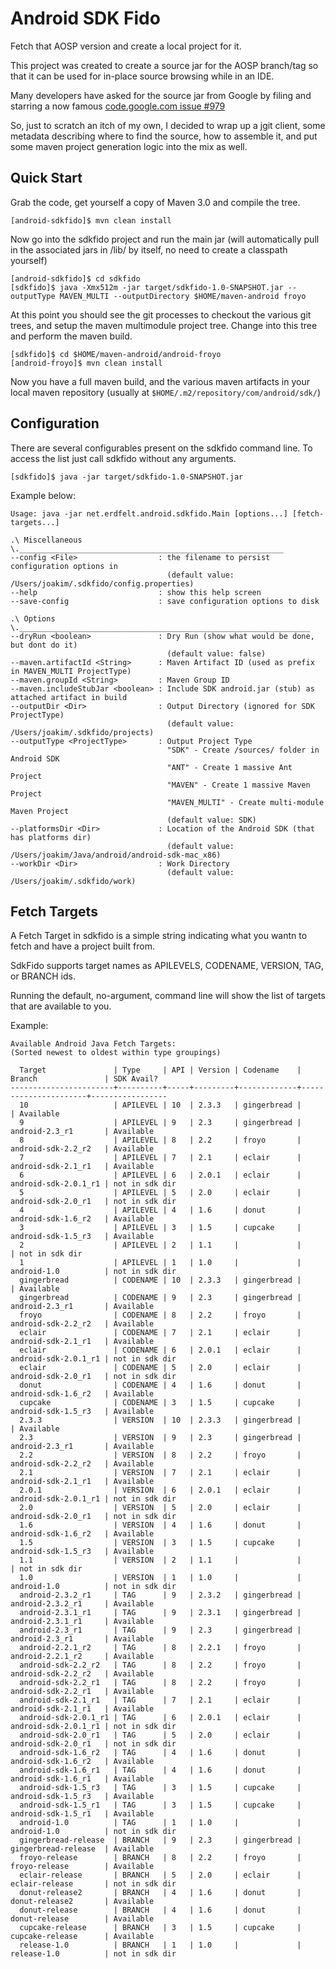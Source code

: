 Android SDK Fido
================

Fetch that AOSP version and create a local project for it.

This project was created to create a source jar for the AOSP branch/tag so that
it can be used for in-place source browsing while in an IDE.

Many developers have asked for the source jar from Google by filing and starring
a now famous [code.google.com issue #979](http://code.google.com/p/android/issues/detail?id=979)

So, just to scratch an itch of my own, I decided to wrap up a jgit client, some
metadata describing where to find the source, how to assemble it, and put some
maven project generation logic into the mix as well.

Quick Start
-----------

Grab the code, get yourself a copy of Maven 3.0 and compile the tree.

    [android-sdkfido]$ mvn clean install

Now go into the sdkfido project and run the main jar (will automatically pull
in the associated jars in /lib/ by itself, no need to create a classpath yourself)

    [android-sdkfido]$ cd sdkfido
    [sdkfido]$ java -Xmx512m -jar target/sdkfido-1.0-SNAPSHOT.jar --outputType MAVEN_MULTI --outputDirectory $HOME/maven-android froyo

At this point you should see the git processes to checkout the various git trees,
and setup the maven multimodule project tree.
Change into this tree and perform the maven build.

    [sdkfido]$ cd $HOME/maven-android/android-froyo
    [android-froyo]$ mvn clean install
    
Now you have a full maven build, and the various maven artifacts in your local
maven repository (usually at `$HOME/.m2/repository/com/android/sdk/`)

Configuration
-------------

There are several configurables present on the sdkfido command line.
To access the list just call sdkfido without any arguments.

    [sdkfido]$ java -jar target/sdkfido-1.0-SNAPSHOT.jar
    
Example below:

    Usage: java -jar net.erdfelt.android.sdkfido.Main [options...] [fetch-targets...]
    
    .\ Miscellaneous \.___________________________________________________________
    --config <File>                  : the filename to persist configuration options in
                                       (default value: /Users/joakim/.sdkfido/config.properties)
    --help                           : show this help screen
    --save-config                    : save configuration options to disk
    
    .\ Options \._________________________________________________________________
    --dryRun <boolean>               : Dry Run (show what would be done, but dont do it)
                                       (default value: false)
    --maven.artifactId <String>      : Maven Artifact ID (used as prefix in MAVEN_MULTI ProjectType)
    --maven.groupId <String>         : Maven Group ID
    --maven.includeStubJar <boolean> : Include SDK android.jar (stub) as attached artifact in build
    --outputDir <Dir>                : Output Directory (ignored for SDK ProjectType)
                                       (default value: /Users/joakim/.sdkfido/projects)
    --outputType <ProjectType>       : Output Project Type
                                       "SDK" - Create /sources/ folder in Android SDK
                                       "ANT" - Create 1 massive Ant Project
                                       "MAVEN" - Create 1 massive Maven Project
                                       "MAVEN_MULTI" - Create multi-module Maven Project
                                       (default value: SDK)
    --platformsDir <Dir>             : Location of the Android SDK (that has platforms dir)
                                       (default value: /Users/joakim/Java/android/android-sdk-mac_x86)
    --workDir <Dir>                  : Work Directory
                                       (default value: /Users/joakim/.sdkfido/work)
                                       
Fetch Targets
-------------

A Fetch Target in sdkfido is a simple string indicating what you wantn to fetch
and have a project built from.

SdkFido supports target names as APILEVELS, CODENAME, VERSION, TAG, or BRANCH ids.

Running the default, no-argument, command line will show the list of targets
that are available to you.

Example:
    
    Available Android Java Fetch Targets:
    (Sorted newest to oldest within type groupings)
    
      Target               | Type     | API | Version | Codename    | Branch               | SDK Avail?    
    -----------------------+----------+-----+---------+-------------+----------------------+-----------------
      10                   | APILEVEL | 10  | 2.3.3   | gingerbread |                      | Available     
      9                    | APILEVEL | 9   | 2.3     | gingerbread | android-2.3_r1       | Available     
      8                    | APILEVEL | 8   | 2.2     | froyo       | android-sdk-2.2_r2   | Available     
      7                    | APILEVEL | 7   | 2.1     | eclair      | android-sdk-2.1_r1   | Available     
      6                    | APILEVEL | 6   | 2.0.1   | eclair      | android-sdk-2.0.1_r1 | not in sdk dir
      5                    | APILEVEL | 5   | 2.0     | eclair      | android-sdk-2.0_r1   | not in sdk dir
      4                    | APILEVEL | 4   | 1.6     | donut       | android-sdk-1.6_r2   | Available     
      3                    | APILEVEL | 3   | 1.5     | cupcake     | android-sdk-1.5_r3   | Available     
      2                    | APILEVEL | 2   | 1.1     |             |                      | not in sdk dir
      1                    | APILEVEL | 1   | 1.0     |             | android-1.0          | not in sdk dir
      gingerbread          | CODENAME | 10  | 2.3.3   | gingerbread |                      | Available     
      gingerbread          | CODENAME | 9   | 2.3     | gingerbread | android-2.3_r1       | Available     
      froyo                | CODENAME | 8   | 2.2     | froyo       | android-sdk-2.2_r2   | Available     
      eclair               | CODENAME | 7   | 2.1     | eclair      | android-sdk-2.1_r1   | Available     
      eclair               | CODENAME | 6   | 2.0.1   | eclair      | android-sdk-2.0.1_r1 | not in sdk dir
      eclair               | CODENAME | 5   | 2.0     | eclair      | android-sdk-2.0_r1   | not in sdk dir
      donut                | CODENAME | 4   | 1.6     | donut       | android-sdk-1.6_r2   | Available     
      cupcake              | CODENAME | 3   | 1.5     | cupcake     | android-sdk-1.5_r3   | Available     
      2.3.3                | VERSION  | 10  | 2.3.3   | gingerbread |                      | Available     
      2.3                  | VERSION  | 9   | 2.3     | gingerbread | android-2.3_r1       | Available     
      2.2                  | VERSION  | 8   | 2.2     | froyo       | android-sdk-2.2_r2   | Available     
      2.1                  | VERSION  | 7   | 2.1     | eclair      | android-sdk-2.1_r1   | Available     
      2.0.1                | VERSION  | 6   | 2.0.1   | eclair      | android-sdk-2.0.1_r1 | not in sdk dir
      2.0                  | VERSION  | 5   | 2.0     | eclair      | android-sdk-2.0_r1   | not in sdk dir
      1.6                  | VERSION  | 4   | 1.6     | donut       | android-sdk-1.6_r2   | Available     
      1.5                  | VERSION  | 3   | 1.5     | cupcake     | android-sdk-1.5_r3   | Available     
      1.1                  | VERSION  | 2   | 1.1     |             |                      | not in sdk dir
      1.0                  | VERSION  | 1   | 1.0     |             | android-1.0          | not in sdk dir
      android-2.3.2_r1     | TAG      | 9   | 2.3.2   | gingerbread | android-2.3.2_r1     | Available     
      android-2.3.1_r1     | TAG      | 9   | 2.3.1   | gingerbread | android-2.3.1_r1     | Available     
      android-2.3_r1       | TAG      | 9   | 2.3     | gingerbread | android-2.3_r1       | Available     
      android-2.2.1_r2     | TAG      | 8   | 2.2.1   | froyo       | android-2.2.1_r2     | Available     
      android-sdk-2.2_r2   | TAG      | 8   | 2.2     | froyo       | android-sdk-2.2_r2   | Available     
      android-sdk-2.2_r1   | TAG      | 8   | 2.2     | froyo       | android-sdk-2.2_r1   | Available     
      android-sdk-2.1_r1   | TAG      | 7   | 2.1     | eclair      | android-sdk-2.1_r1   | Available     
      android-sdk-2.0.1_r1 | TAG      | 6   | 2.0.1   | eclair      | android-sdk-2.0.1_r1 | not in sdk dir
      android-sdk-2.0_r1   | TAG      | 5   | 2.0     | eclair      | android-sdk-2.0_r1   | not in sdk dir
      android-sdk-1.6_r2   | TAG      | 4   | 1.6     | donut       | android-sdk-1.6_r2   | Available     
      android-sdk-1.6_r1   | TAG      | 4   | 1.6     | donut       | android-sdk-1.6_r1   | Available     
      android-sdk-1.5_r3   | TAG      | 3   | 1.5     | cupcake     | android-sdk-1.5_r3   | Available     
      android-sdk-1.5_r1   | TAG      | 3   | 1.5     | cupcake     | android-sdk-1.5_r1   | Available     
      android-1.0          | TAG      | 1   | 1.0     |             | android-1.0          | not in sdk dir
      gingerbread-release  | BRANCH   | 9   | 2.3     | gingerbread | gingerbread-release  | Available     
      froyo-release        | BRANCH   | 8   | 2.2     | froyo       | froyo-release        | Available     
      eclair-release       | BRANCH   | 5   | 2.0     | eclair      | eclair-release       | not in sdk dir
      donut-release2       | BRANCH   | 4   | 1.6     | donut       | donut-release2       | Available     
      donut-release        | BRANCH   | 4   | 1.6     | donut       | donut-release        | Available     
      cupcake-release      | BRANCH   | 3   | 1.5     | cupcake     | cupcake-release      | Available     
      release-1.0          | BRANCH   | 1   | 1.0     |             | release-1.0          | not in sdk dir
        
    
